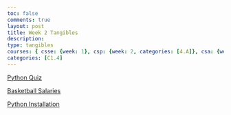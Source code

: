 ```yaml
---
toc: false
comments: true
layout: post
title: Week 2 Tangibles
description:
type: tangibles
courses: { csse: {week: 1}, csp: {week: 2, categories: [4.A]}, csa: {week: 0} }
categories: [C1.4]
---
```


[Python Quiz](https://github.com/TimoA35/studentrepo/issues/1#issue-1882620750)

[Basketball Salaries](https://github.com/TimoA35/studentrepo/issues/2#issue-1883152382)

[Python Installation](https://github.com/TimoA35/studentrepo/issues/5#issue-1884558490)